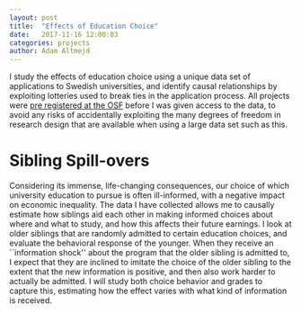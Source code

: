 ```yaml
---
layout: post
title:  "Effects of Education Choice"
date:   2017-11-16 12:00:03
categories: projects
author: Adam Altmejd
---
```


I study the effects of education choice using a unique data set of applications to Swedish universities, and identify causal relationships by exploiting lotteries used to break ties in the application process. All projects were [pre registered at the OSF](https://osf.io/cjba7/) before I was given access to the data, to avoid any risks of accidentally exploiting the many degrees of freedom in research design that are available when using a large data set such as this.

# Sibling Spill-overs

Considering its immense, life-changing consequences, our choice of which university education to pursue is often ill-informed, with a negative impact on economic inequality. The data I have collected allows me to causally estimate how siblings aid each other in making informed choices about where and what to study, and how this affects their future earnings. I look at older siblings that are randomly admitted to certain education choices, and evaluate the behavioral response of the younger. When they receive an ``information shock'' about the program that the older sibling is admitted to, I expect that they are inclined to imitate the choice of the older sibling to the extent that the new information is positive, and then also work harder to actually be admitted. I will study both choice behavior and grades to capture this, estimating how the effect varies with what kind of information is received.